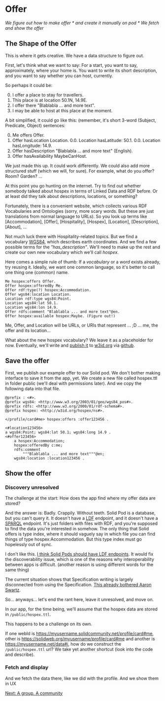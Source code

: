 # Offer

_We figure out how to make offer * and create it manually on pod * We fetch and show the offer_

## The Shape of the Offer

This is where it gets creative. We have a data structure to figure out.

First, let's think what we want to say: For a start, you want to say, approximately, where your home is. You want to write its short description, and you want to say whether you can host, currently.

So perhaps it could be:

0. I offer a place to stay for travellers.
0. This place is at location 50.1N, 14.9E.
0. I offer there "Blablabla ... and more text".
0. I may be able to host at this place at the moment.

A bit simplified, it could go like this: (remember, it's short 3-word (Subject, Predicate, Object) sentences:

0. Me offers Offer.
0. Offer hasLocation Location.
    0.0. Location hasLatitude: 50.1.
    0.0. Location hasLongitude: 14.9.
0. Offer hasDescription "Blablabla ... and more text" (English).
0. Offer hasAvailability MaybeCanHost.

We just made this up. It could work differently. We could also add more structured stuff (which we will, for sure). For example, what do you offer? Room? Garden? ...

At this point you go hunting on the internet. Try to find out whether somebody talked about hospex in terms of Linked Data and RDF before. Or at least did they talk about descriptions, locations, or something?

Fortunately, there is a convenient website, which collects various RDF Vocabularies and Ontologies (sorry, more scary words. But these are just translations from normal language to URLs). So you look up terms like [Accommodation], [Offer], [Hospitality], [Hospex], [Location], [Description], [About], ...

Not much luck there with Hospitality-related topics. But we find a vocabulary [WGS84](), which describes earth coordinates. And we find a few possible terms for the _"has\_description"_. We'll need to make up the rest and create our own new vocabulary which we'll call _hospex_.

Here comes a simple rule of thumb: If a _vocabulary_ or a _word_ exists already, try reusing it. Ideally, we want one common language, so it's better to call one thing one (common) name.

```
Me hospex:offers Offer.
Offer hospex:offeredBy Me.
Offer rdf:type(?) hospex:Accommodation.
Offer wgs84:location Location.
Location rdf:type wgs84:Point.
Location wgs84:lat 50.1.
Location wgs84:lon 14.9.
Offer rdfs:comment "Blablabla ... and more text"@en.
Offer hospex:available hospex:Maybe. (Figure out!)
```

Me, Offer, and Location will be URLs, or URIs that represent ... ;D ... me, the offer and its location...

What about the new hospex vocabulary? We leave it as a placeholder for now. Eventually, we'll write and [publish it](http://w3id.org/hospex/ns) to [w3id.org](https://w3id.org/) via [github](https://github.com/perma-id/w3id.org/pull/2397).


## Save the offer

First, we publish our example offer to our Solid pod. We don't bother making interface to save it from the app, yet. We create a new file called hospex.ttl in folder public (we'll deal with permissions later). And we copy the following data into that file.

```turtle
@prefix : <#>.
@prefix wgs84: <http://www.w3.org/2003/01/geo/wgs84_pos#>.
@prefix rdfs: <http://www.w3.org/2000/01/rdf-schema#>.
@prefix hospex: <http://w3id.org/hospex/ns#>.

</profile/card#me> hospex:offers :offer123456 .

<#location123456>
a wgs84:Point; wgs84:lat 50.1; wgs84:long 14.9 .
<#offer123456>
    a hospex:Accommodation;
    hospex:offeredBy c:me;
    rdfs:comment
        """Blablabla ... and more text"""@en;
    wgs84:location :location123456 .
```


## Show the offer

### Discovery unresolved

The challenge at the start: How does the app find where my offer data are stored?

And the answer is: Badly. Crappily. Without teeth. Solid Pod is a database, but you can't query it. It doesn't have a [LDF]() endpoint, and it doesn't have a [SPARQL]() endpoint. It's just folders with files with RDF, and you're supposed to find the data you're interested in somehow. The only thing that Solid offers is type index, where it should vaguely say in which file you can find things of type hospex:Accommodation. But this type index must go hopelessly out of sync.

I don't like this. [I think Solid Pods should have LDF endpoints](https://mrkvon.org/blog/solid-i-want/). It would fix the discoverability issue, which is one of the reasons why interoperability between apps is difficult. (another reason is using different words for the same thing)

The current situation shows that Specification writing is largely disconnected from using the Specification. [This already bothered Aaron Swartz](https://en.wikisource.org/wiki/A_Programmable_Web/Chapter_1#pagenumber_3).

So... anyways... let's end the rant here, leave it unresolved, and move on.

In our app, for the time being, we'll assume that the hospex data are stored in `/public/hospex.ttl`.

This happens to be a challenge on its own.

If one webId is https://myusername.solidcommunity.net/profile/card#me, other is https://solidweb.org/myusername/profile/card#me and another is https://myusername.net/data#i, how do we construct the `/public/hospex.ttl` url? We take yet another shortcut (look into the code and describe).

### Fetch and display

And we fetch the data there, like we did with the profile. And we show them in UX




[Next: A group. A community](group-community.md)
